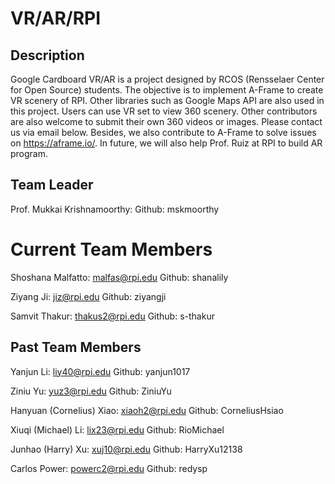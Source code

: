 # VR/AR/RPI

## Description

Google Cardboard VR/AR is a project designed by RCOS (Rensselaer Center for Open Source) students. The objective is to implement A-Frame to create VR scenery of RPI. Other libraries such as Google Maps API are also used in this project. Users can use VR set to view 360 scenery. Other contributors are also welcome to submit their own 360 videos or images. Please contact us via email below. Besides, we also contribute to A-Frame to solve issues on https://aframe.io/. In future, we will also help Prof. Ruiz at RPI to build AR program.

## Team Leader

Prof. Mukkai Krishnamoorthy: Github: mskmoorthy

# Current Team Members

Shoshana Malfatto: malfas@rpi.edu  Github: shanalily

Ziyang Ji: jiz@rpi.edu  Github: ziyangji

Samvit Thakur: thakus2@rpi.edu  Github: s-thakur

## Past Team Members

Yanjun Li: liy40@rpi.edu Github: yanjun1017

Ziniu Yu: yuz3@rpi.edu Github: ZiniuYu

Hanyuan (Cornelius) Xiao: xiaoh2@rpi.edu Github: CorneliusHsiao

Xiuqi (Michael) Li: lix23@rpi.edu Github: RioMichael

Junhao (Harry) Xu: xuj10@rpi.edu Github: HarryXu12138

Carlos Power: powerc2@rpi.edu Github: redysp
